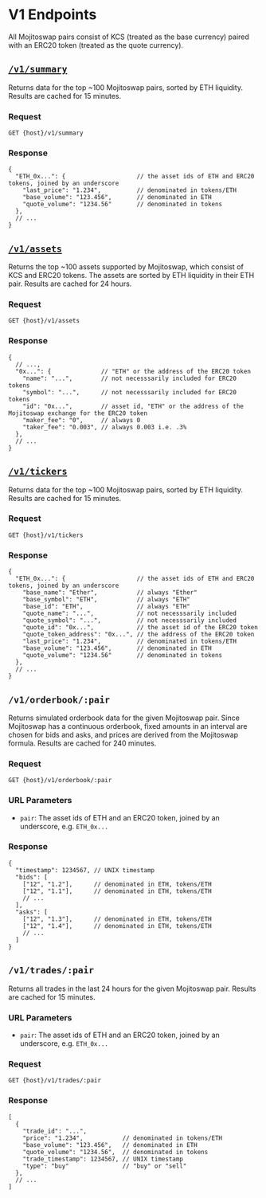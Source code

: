 # V1 Endpoints

All Mojitoswap pairs consist of KCS (treated as the base currency) paired with an ERC20 token (treated as the quote currency).

## [`/v1/summary`]({host}/v1/summary)

Returns data for the top ~100 Mojitoswap pairs, sorted by ETH liquidity. Results are cached for 15 minutes.

### Request

`GET {host}/v1/summary`

### Response

```json5
{
  "ETH_0x...": {                    // the asset ids of ETH and ERC20 tokens, joined by an underscore
    "last_price": "1.234",          // denominated in tokens/ETH
    "base_volume": "123.456",       // denominated in ETH
    "quote_volume": "1234.56"       // denominated in tokens
  },
  // ...
}
```

## [`/v1/assets`]({host}/v1/assets)

Returns the top ~100 assets supported by Mojitoswap, which consist of KCS and ERC20 tokens. The assets are sorted by ETH liquidity in their ETH pair. Results are cached for 24 hours.

### Request

`GET {host}/v1/assets`

### Response

```json5
{
  // ...,
  "0x...": {              // "ETH" or the address of the ERC20 token
    "name": "...",        // not necesssarily included for ERC20 tokens
    "symbol": "...",      // not necesssarily included for ERC20 tokens
    "id": "0x...",        // asset id, "ETH" or the address of the Mojitoswap exchange for the ERC20 token
    "maker_fee": "0",     // always 0
    "taker_fee": "0.003", // always 0.003 i.e. .3%
  },
  // ...
}
```

## [`/v1/tickers`]({host}/v1/tickers)

Returns data for the top ~100 Mojitoswap pairs, sorted by ETH liquidity. Results are cached for 15 minutes.

### Request

`GET {host}/v1/tickers`

### Response

```json5
{
  "ETH_0x...": {                    // the asset ids of ETH and ERC20 tokens, joined by an underscore
    "base_name": "Ether",           // always "Ether"
    "base_symbol": "ETH",           // always "ETH"
    "base_id": "ETH",               // always "ETH"
    "quote_name": "...",            // not necesssarily included
    "quote_symbol": "...",          // not necesssarily included
    "quote_id": "0x...",            // the asset id of the ERC20 token
    "quote_token_address": "0x...", // the address of the ERC20 token
    "last_price": "1.234",          // denominated in tokens/ETH
    "base_volume": "123.456",       // denominated in ETH
    "quote_volume": "1234.56"       // denominated in tokens
  },
  // ...
}
```

## `/v1/orderbook/:pair`

Returns simulated orderbook data for the given Mojitoswap pair. Since Mojitoswap has a continuous orderbook, fixed amounts in an interval are chosen for bids and asks, and prices are derived from the Mojitoswap formula. Results are cached for 240 minutes.

### Request

`GET {host}/v1/orderbook/:pair`

### URL Parameters

- `pair`: The asset ids of ETH and an ERC20 token, joined by an underscore, e.g. `ETH_0x...`

### Response

```json5
{
  "timestamp": 1234567, // UNIX timestamp
  "bids": [
    ["12", "1.2"],      // denominated in ETH, tokens/ETH
    ["12", "1.1"],      // denominated in ETH, tokens/ETH
    // ...
  ],
  "asks": [
    ["12", "1.3"],      // denominated in ETH, tokens/ETH
    ["12", "1.4"],      // denominated in ETH, tokens/ETH
    // ...
  ]
}
```

## `/v1/trades/:pair`

Returns all trades in the last 24 hours for the given Mojitoswap pair. Results are cached for 15 minutes.

### URL Parameters

- `pair`: The asset ids of ETH and an ERC20 token, joined by an underscore, e.g. `ETH_0x...`

### Request

`GET {host}/v1/trades/:pair`

### Response

```json5
[
  {
    "trade_id": "...",
    "price": "1.234",           // denominated in tokens/ETH
    "base_volume": "123.456",   // denominated in ETH
    "quote_volume": "1234.56",  // denominated in tokens
    "trade_timestamp": 1234567, // UNIX timestamp
    "type": "buy"               // "buy" or "sell"
  },
  // ...
]
```
